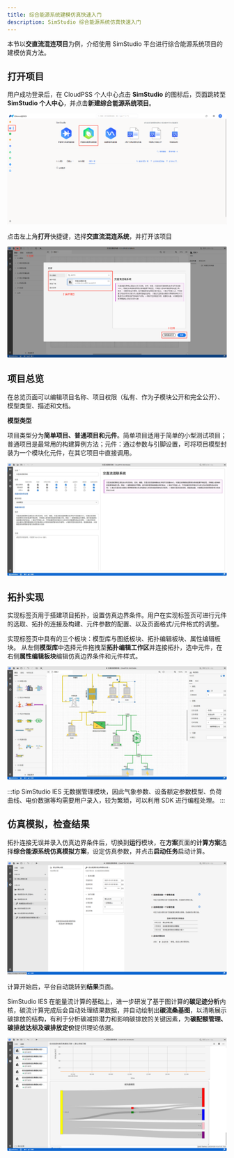 ```yaml
---
title: 综合能源系统建模仿真快速入门
description: SimStudio 综合能源系统仿真快速入门
---
```


本节以**交直流混连项目**为例，介绍使用 SimStudio 平台进行综合能源系统项目的建模仿真方法。


## 打开项目

用户成功登录后，在 CloudPSS 个人中心点击 **SimStudio** 的图标后，页面跳转至 
 **SimStudio 个人中心**，并点击**新建综合能源系统项目**。

![个人中心](./simstudio.png )


点击左上角**打开**快捷键，选择**交直流混连系统**，并打开该项目

![打开项目](./open.png "打开项目")


## 项目总览

在总览页面可以编辑项目名称、项目权限（私有、作为子模块公开和完全公开）、模型类型、描述和文档。


**模型类型**

项目类型分为**简单项目、普通项目和元件**。简单项目适用于简单的小型测试项目；普通项目是最常用的构建算例方法；元件：通过参数与引脚设置，可将项目模型封装为一个模块化元件，在其它项目中直接调用。

![总览](./summary.png)


## 拓扑实现

实现标签页用于搭建项目拓扑，设置仿真边界条件。用户在实现标签页可进行元件的选取、拓扑的连接及构建、元件参数的配置、以及页面格式/元件格式的调整。

实现标签页中具有的三个板块：模型库与图纸板块、拓扑编辑板块、属性编辑板块。
从左侧**模型库**中选择元件拖拽至**拓扑编辑工作区**并连接拓扑，选中元件，在右侧**属性编辑板块**编辑仿真边界条件和元件样式。

![拓扑](./design.png)

:::tip
SimStudio IES 无数据管理模块，因此气象参数、设备额定参数模型、负荷曲线、电价数据等均需要用户录入，较为繁琐，可以利用 SDK 进行编程处理。
:::

## 仿真模拟，检查结果

拓扑连接无误并录入仿真边界条件后，切换到**运行**模块，在**方案**页面的**计算方案**选择**综合能源系统仿真模拟方案**，设定仿真参数，并点击**启动任务**启动计算。

![仿真](./run.png)


计算开始后，平台自动跳转到**结果**页面。

SimStudio IES 在能量流计算的基础上，进一步研发了基于图计算的**碳足迹分析**内核，碳流计算完成后会自动处理结果数据，并自动绘制出**碳流桑基图**，以清晰展示碳排放的结构，有利于分析碳减排潜力和影响碳排放的关键因素，为**碳配额管理、碳排放达标及碳排放定价**提供理论依据。

![结果](./result.png "结果")